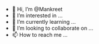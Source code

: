 - 👋 Hi, I’m @Mankreet
- 👀 I’m interested in ...
- 🌱 I’m currently learning ...
- 💞️ I’m looking to collaborate on ...
- 📫 How to reach me ...

<!---
Mankreet/Mankreet is a ✨ special ✨ repository because its `README.md` (this file) appears on your GitHub profile.
You can click the Preview link to take a look at your changes.
--->
